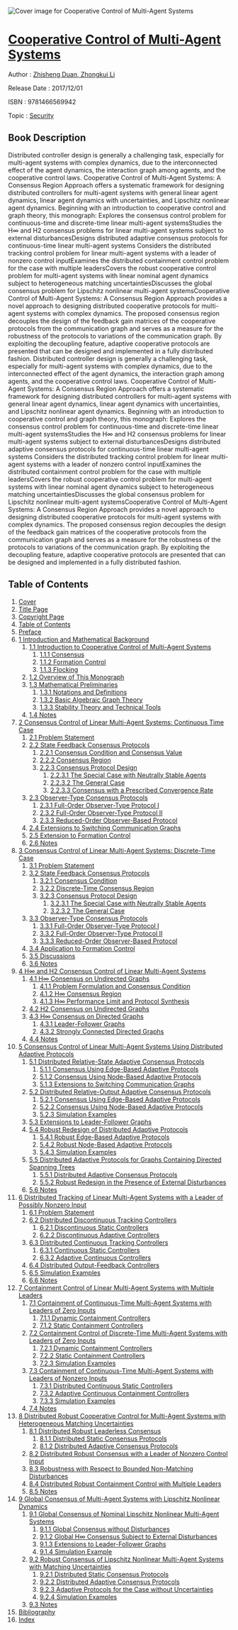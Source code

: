 ![Cover image for Cooperative Control of Multi-Agent Systems](https://imgdetail.ebookreading.net/cover/cover/security/EB9781466569942.jpg)

[Cooperative Control of Multi-Agent Systems](https://ebookreading.net/view/book/Cooperative+Control+of+Multi-Agent+Systems-EB9781466569942_1.html "Cooperative Control of Multi-Agent Systems")
====================================================================================================================

Author : [Zhisheng Duan](https://ebookreading.net/search/author/Zhisheng+Duan),[ Zhongkui Li](https://ebookreading.net/search/author/+Zhongkui+Li)

Release Date : 2017/12/01

ISBN : 9781466569942

Topic : [Security](https://ebookreading.net/search/category/security)

Book Description
-----------------

Distributed controller design is generally a challenging task, especially for multi-agent systems with complex dynamics, due to the interconnected effect of the agent dynamics, the interaction graph among agents, and the cooperative control laws. Cooperative Control of Multi-Agent Systems: A Consensus Region Approach offers a systematic framework for designing distributed controllers for multi-agent systems with general linear agent dynamics, linear agent dynamics with uncertainties, and Lipschitz nonlinear agent dynamics.
Beginning with an introduction to cooperative control and graph theory, this monograph:
Explores the consensus control problem for continuous-time and discrete-time linear multi-agent systemsStudies the H∞ and H2 consensus problems for linear multi-agent systems subject to external disturbancesDesigns distributed adaptive consensus protocols for continuous-time linear multi-agent systems Considers the distributed tracking control problem for linear multi-agent systems with a leader of nonzero control inputExamines the distributed containment control problem for the case with multiple leadersCovers the robust cooperative control problem for multi-agent systems with linear nominal agent dynamics subject to heterogeneous matching uncertaintiesDiscusses the global consensus problem for Lipschitz nonlinear multi-agent systemsCooperative Control of Multi-Agent Systems: A Consensus Region Approach provides a novel approach to designing distributed cooperative protocols for multi-agent systems with complex dynamics. The proposed consensus region decouples the design of the feedback gain matrices of the cooperative protocols from the communication graph and serves as a measure for the robustness of the protocols to variations of the communication graph. By exploiting the decoupling feature, adaptive cooperative protocols are presented that can be designed and implemented in a fully distributed fashion.
              Distributed controller design is generally a challenging task, especially for multi-agent systems with complex dynamics, due to the interconnected effect of the agent dynamics, the interaction graph among agents, and the cooperative control laws. Cooperative Control of Multi-Agent Systems: A Consensus Region Approach offers a systematic framework for designing distributed controllers for multi-agent systems with general linear agent dynamics, linear agent dynamics with uncertainties, and Lipschitz nonlinear agent dynamics.
Beginning with an introduction to cooperative control and graph theory, this monograph:
Explores the consensus control problem for continuous-time and discrete-time linear multi-agent systemsStudies the H∞ and H2 consensus problems for linear multi-agent systems subject to external disturbancesDesigns distributed adaptive consensus protocols for continuous-time linear multi-agent systems Considers the distributed tracking control problem for linear multi-agent systems with a leader of nonzero control inputExamines the distributed containment control problem for the case with multiple leadersCovers the robust cooperative control problem for multi-agent systems with linear nominal agent dynamics subject to heterogeneous matching uncertaintiesDiscusses the global consensus problem for Lipschitz nonlinear multi-agent systemsCooperative Control of Multi-Agent Systems: A Consensus Region Approach provides a novel approach to designing distributed cooperative protocols for multi-agent systems with complex dynamics. The proposed consensus region decouples the design of the feedback gain matrices of the cooperative protocols from the communication graph and serves as a measure for the robustness of the protocols to variations of the communication graph. By exploiting the decoupling feature, adaptive cooperative protocols are presented that can be designed and implemented in a fully distributed fashion.
              
Table of Contents
-----------------

1. [Cover](https://ebookreading.net/view/book/Cooperative+Control+of+Multi-Agent+Systems-EB9781466569942_1.html)
1. [Title Page](https://ebookreading.net/view/book/Cooperative+Control+of+Multi-Agent+Systems-EB9781466569942_2.html)
1. [Copyright Page](https://ebookreading.net/view/book/Cooperative+Control+of+Multi-Agent+Systems-EB9781466569942_4.html)
1. [Table of Contents](https://ebookreading.net/view/book/Cooperative+Control+of+Multi-Agent+Systems-EB9781466569942_5.html)
1. [Preface](https://ebookreading.net/view/book/Cooperative+Control+of+Multi-Agent+Systems-EB9781466569942_6.html)
1. [1 Introduction and Mathematical Background](https://ebookreading.net/view/book/Cooperative+Control+of+Multi-Agent+Systems-EB9781466569942_7.html)
    1. [1.1 Introduction to Cooperative Control of Multi-Agent Systems](https://ebookreading.net/view/book/Cooperative+Control+of+Multi-Agent+Systems-EB9781466569942_7.html#ch1-1)
        1. [1.1.1 Consensus](https://ebookreading.net/view/book/Cooperative+Control+of+Multi-Agent+Systems-EB9781466569942_7.html#ch1-1-1)
        1. [1.1.2 Formation Control](https://ebookreading.net/view/book/Cooperative+Control+of+Multi-Agent+Systems-EB9781466569942_7.html#ch1-1-2)
        1. [1.1.3 Flocking](https://ebookreading.net/view/book/Cooperative+Control+of+Multi-Agent+Systems-EB9781466569942_7.html#ch1-1-3)
    1. [1.2 Overview of This Monograph](https://ebookreading.net/view/book/Cooperative+Control+of+Multi-Agent+Systems-EB9781466569942_7.html#ch1-2)
    1. [1.3 Mathematical Preliminaries](https://ebookreading.net/view/book/Cooperative+Control+of+Multi-Agent+Systems-EB9781466569942_7.html#ch1-3)
        1. [1.3.1 Notations and Definitions](https://ebookreading.net/view/book/Cooperative+Control+of+Multi-Agent+Systems-EB9781466569942_7.html#ch1-3-1)
        1. [1.3.2 Basic Algebraic Graph Theory](https://ebookreading.net/view/book/Cooperative+Control+of+Multi-Agent+Systems-EB9781466569942_7.html#ch1-3-2)
        1. [1.3.3 Stability Theory and Technical Tools](https://ebookreading.net/view/book/Cooperative+Control+of+Multi-Agent+Systems-EB9781466569942_7.html#ch1-3-3)
    1. [1.4 Notes](https://ebookreading.net/view/book/Cooperative+Control+of+Multi-Agent+Systems-EB9781466569942_7.html#ch1-4)
1. [2 Consensus Control of Linear Multi-Agent Systems: Continuous Time Case](https://ebookreading.net/view/book/Cooperative+Control+of+Multi-Agent+Systems-EB9781466569942_8.html)
    1. [2.1 Problem Statement](https://ebookreading.net/view/book/Cooperative+Control+of+Multi-Agent+Systems-EB9781466569942_8.html#ch2-1)
    1. [2.2 State Feedback Consensus Protocols](https://ebookreading.net/view/book/Cooperative+Control+of+Multi-Agent+Systems-EB9781466569942_8.html#ch2-2)
        1. [2.2.1 Consensus Condition and Consensus Value](https://ebookreading.net/view/book/Cooperative+Control+of+Multi-Agent+Systems-EB9781466569942_8.html#ch2-2-1)
        1. [2.2.2 Consensus Region](https://ebookreading.net/view/book/Cooperative+Control+of+Multi-Agent+Systems-EB9781466569942_8.html#ch2-2-2)
        1. [2.2.3 Consensus Protocol Design](https://ebookreading.net/view/book/Cooperative+Control+of+Multi-Agent+Systems-EB9781466569942_8.html#ch2-2-3)
            1. [2.2.3.1 The Special Case with Neutrally Stable Agents](https://ebookreading.net/view/book/Cooperative+Control+of+Multi-Agent+Systems-EB9781466569942_8.html#ch2-2-3-1)
            1. [2.2.3.2 The General Case](https://ebookreading.net/view/book/Cooperative+Control+of+Multi-Agent+Systems-EB9781466569942_8.html#ch2-2-3-2)
            1. [2.2.3.3 Consensus with a Prescribed Convergence Rate](https://ebookreading.net/view/book/Cooperative+Control+of+Multi-Agent+Systems-EB9781466569942_8.html#ch2-2-3-3)
    1. [2.3 Observer-Type Consensus Protocols](https://ebookreading.net/view/book/Cooperative+Control+of+Multi-Agent+Systems-EB9781466569942_8.html#ch2-3)
        1. [2.3.1 Full-Order Observer-Type Protocol I](https://ebookreading.net/view/book/Cooperative+Control+of+Multi-Agent+Systems-EB9781466569942_8.html#ch2-3-1)
        1. [2.3.2 Full-Order Observer-Type Protocol II](https://ebookreading.net/view/book/Cooperative+Control+of+Multi-Agent+Systems-EB9781466569942_8.html#ch2-3-2)
        1. [2.3.3 Reduced-Order Observer-Based Protocol](https://ebookreading.net/view/book/Cooperative+Control+of+Multi-Agent+Systems-EB9781466569942_8.html#ch2-3-3)
    1. [2.4 Extensions to Switching Communication Graphs](https://ebookreading.net/view/book/Cooperative+Control+of+Multi-Agent+Systems-EB9781466569942_8.html#ch2-4)
    1. [2.5 Extension to Formation Control](https://ebookreading.net/view/book/Cooperative+Control+of+Multi-Agent+Systems-EB9781466569942_8.html#ch2-5)
    1. [2.6 Notes](https://ebookreading.net/view/book/Cooperative+Control+of+Multi-Agent+Systems-EB9781466569942_8.html#ch2-6)
1. [3 Consensus Control of Linear Multi-Agent Systems: Discrete-Time Case](https://ebookreading.net/view/book/Cooperative+Control+of+Multi-Agent+Systems-EB9781466569942_9.html)
    1. [3.1 Problem Statement](https://ebookreading.net/view/book/Cooperative+Control+of+Multi-Agent+Systems-EB9781466569942_9.html#ch3-1)
    1. [3.2 State Feedback Consensus Protocols](https://ebookreading.net/view/book/Cooperative+Control+of+Multi-Agent+Systems-EB9781466569942_9.html#ch3-2)
        1. [3.2.1 Consensus Condition](https://ebookreading.net/view/book/Cooperative+Control+of+Multi-Agent+Systems-EB9781466569942_9.html#ch3-2-1)
        1. [3.2.2 Discrete-Time Consensus Region](https://ebookreading.net/view/book/Cooperative+Control+of+Multi-Agent+Systems-EB9781466569942_9.html#ch3-2-2)
        1. [3.2.3 Consensus Protocol Design](https://ebookreading.net/view/book/Cooperative+Control+of+Multi-Agent+Systems-EB9781466569942_9.html#ch3-2-3)
            1. [3.2.3.1 The Special Case with Neutrally Stable Agents](https://ebookreading.net/view/book/Cooperative+Control+of+Multi-Agent+Systems-EB9781466569942_9.html#ch3-2-3-1)
            1. [3.2.3.2 The General Case](https://ebookreading.net/view/book/Cooperative+Control+of+Multi-Agent+Systems-EB9781466569942_9.html#ch3-2-3-2)
    1. [3.3 Observer-Type Consensus Protocols](https://ebookreading.net/view/book/Cooperative+Control+of+Multi-Agent+Systems-EB9781466569942_9.html#ch3-3)
        1. [3.3.1 Full-Order Observer-Type Protocol I](https://ebookreading.net/view/book/Cooperative+Control+of+Multi-Agent+Systems-EB9781466569942_9.html#ch3-3-1)
        1. [3.3.2 Full-Order Observer-Type Protocol II](https://ebookreading.net/view/book/Cooperative+Control+of+Multi-Agent+Systems-EB9781466569942_9.html#ch3-3-2)
        1. [3.3.3 Reduced-Order Observer-Based Protocol](https://ebookreading.net/view/book/Cooperative+Control+of+Multi-Agent+Systems-EB9781466569942_9.html#ch3-3-3)
    1. [3.4 Application to Formation Control](https://ebookreading.net/view/book/Cooperative+Control+of+Multi-Agent+Systems-EB9781466569942_9.html#ch3-4)
    1. [3.5 Discussions](https://ebookreading.net/view/book/Cooperative+Control+of+Multi-Agent+Systems-EB9781466569942_9.html#ch3-5)
    1. [3.6 Notes](https://ebookreading.net/view/book/Cooperative+Control+of+Multi-Agent+Systems-EB9781466569942_9.html#ch3-6)
1. [4 H∞ and H2 Consensus Control of Linear Multi-Agent Systems](https://ebookreading.net/view/book/Cooperative+Control+of+Multi-Agent+Systems-EB9781466569942_10.html)
    1. [4.1 H∞ Consensus on Undirected Graphs](https://ebookreading.net/view/book/Cooperative+Control+of+Multi-Agent+Systems-EB9781466569942_10.html#ch4-1)
        1. [4.1.1 Problem Formulation and Consensus Condition](https://ebookreading.net/view/book/Cooperative+Control+of+Multi-Agent+Systems-EB9781466569942_10.html#ch4-1-1)
        1. [4.1.2 H∞ Consensus Region](https://ebookreading.net/view/book/Cooperative+Control+of+Multi-Agent+Systems-EB9781466569942_10.html#ch4-1-2)
        1. [4.1.3 H∞ Performance Limit and Protocol Synthesis](https://ebookreading.net/view/book/Cooperative+Control+of+Multi-Agent+Systems-EB9781466569942_10.html#ch4-1-3)
    1. [4.2 H2 Consensus on Undirected Graphs](https://ebookreading.net/view/book/Cooperative+Control+of+Multi-Agent+Systems-EB9781466569942_10.html#ch4-2)
    1. [4.3 H∞ Consensus on Directed Graphs](https://ebookreading.net/view/book/Cooperative+Control+of+Multi-Agent+Systems-EB9781466569942_10.html#ch4-3)
        1. [4.3.1 Leader-Follower Graphs](https://ebookreading.net/view/book/Cooperative+Control+of+Multi-Agent+Systems-EB9781466569942_10.html#ch4-3-1)
        1. [4.3.2 Strongly Connected Directed Graphs](https://ebookreading.net/view/book/Cooperative+Control+of+Multi-Agent+Systems-EB9781466569942_10.html#ch4-3-2)
    1. [4.4 Notes](https://ebookreading.net/view/book/Cooperative+Control+of+Multi-Agent+Systems-EB9781466569942_10.html#ch4-4)
1. [5 Consensus Control of Linear Multi-Agent Systems Using Distributed Adaptive Protocols](https://ebookreading.net/view/book/Cooperative+Control+of+Multi-Agent+Systems-EB9781466569942_11.html)
    1. [5.1 Distributed Relative-State Adaptive Consensus Protocols](https://ebookreading.net/view/book/Cooperative+Control+of+Multi-Agent+Systems-EB9781466569942_11.html#ch5-1)
        1. [5.1.1 Consensus Using Edge-Based Adaptive Protocols](https://ebookreading.net/view/book/Cooperative+Control+of+Multi-Agent+Systems-EB9781466569942_11.html#ch5-1-1)
        1. [5.1.2 Consensus Using Node-Based Adaptive Protocols](https://ebookreading.net/view/book/Cooperative+Control+of+Multi-Agent+Systems-EB9781466569942_11.html#ch5-1-2)
        1. [5.1.3 Extensions to Switching Communication Graphs](https://ebookreading.net/view/book/Cooperative+Control+of+Multi-Agent+Systems-EB9781466569942_11.html#ch5-1-3)
    1. [5.2 Distributed Relative-Output Adaptive Consensus Protocols](https://ebookreading.net/view/book/Cooperative+Control+of+Multi-Agent+Systems-EB9781466569942_11.html#ch5-2)
        1. [5.2.1 Consensus Using Edge-Based Adaptive Protocols](https://ebookreading.net/view/book/Cooperative+Control+of+Multi-Agent+Systems-EB9781466569942_11.html#ch5-2-1)
        1. [5.2.2 Consensus Using Node-Based Adaptive Protocols](https://ebookreading.net/view/book/Cooperative+Control+of+Multi-Agent+Systems-EB9781466569942_11.html#ch5-2-2)
        1. [5.2.3 Simulation Examples](https://ebookreading.net/view/book/Cooperative+Control+of+Multi-Agent+Systems-EB9781466569942_11.html#ch5-2-3)
    1. [5.3 Extensions to Leader-Follower Graphs](https://ebookreading.net/view/book/Cooperative+Control+of+Multi-Agent+Systems-EB9781466569942_11.html#ch5-3)
    1. [5.4 Robust Redesign of Distributed Adaptive Protocols](https://ebookreading.net/view/book/Cooperative+Control+of+Multi-Agent+Systems-EB9781466569942_11.html#ch5-4)
        1. [5.4.1 Robust Edge-Based Adaptive Protocols](https://ebookreading.net/view/book/Cooperative+Control+of+Multi-Agent+Systems-EB9781466569942_11.html#ch5-4-1)
        1. [5.4.2 Robust Node-Based Adaptive Protocols](https://ebookreading.net/view/book/Cooperative+Control+of+Multi-Agent+Systems-EB9781466569942_13.html#ch5-4-2)
        1. [5.4.3 Simulation Examples](https://ebookreading.net/view/book/Cooperative+Control+of+Multi-Agent+Systems-EB9781466569942_13.html#ch5-4-3)
    1. [5.5 Distributed Adaptive Protocols for Graphs Containing Directed Spanning Trees](https://ebookreading.net/view/book/Cooperative+Control+of+Multi-Agent+Systems-EB9781466569942_13.html#ch5-5)
        1. [5.5.1 Distributed Adaptive Consensus Protocols](https://ebookreading.net/view/book/Cooperative+Control+of+Multi-Agent+Systems-EB9781466569942_13.html#ch5-5-1)
        1. [5.5.2 Robust Redesign in the Presence of External Disturbances](https://ebookreading.net/view/book/Cooperative+Control+of+Multi-Agent+Systems-EB9781466569942_13.html#ch5-5-2)
    1. [5.6 Notes](https://ebookreading.net/view/book/Cooperative+Control+of+Multi-Agent+Systems-EB9781466569942_13.html#ch5-6)
1. [6 Distributed Tracking of Linear Multi-Agent Systems with a Leader of Possibly Nonzero Input](https://ebookreading.net/view/book/Cooperative+Control+of+Multi-Agent+Systems-EB9781466569942_14.html)
    1. [6.1 Problem Statement](https://ebookreading.net/view/book/Cooperative+Control+of+Multi-Agent+Systems-EB9781466569942_14.html#ch6-1)
    1. [6.2 Distributed Discontinuous Tracking Controllers](https://ebookreading.net/view/book/Cooperative+Control+of+Multi-Agent+Systems-EB9781466569942_14.html#ch6-2)
        1. [6.2.1 Discontinuous Static Controllers](https://ebookreading.net/view/book/Cooperative+Control+of+Multi-Agent+Systems-EB9781466569942_14.html#ch6-2-1)
        1. [6.2.2 Discontinuous Adaptive Controllers](https://ebookreading.net/view/book/Cooperative+Control+of+Multi-Agent+Systems-EB9781466569942_14.html#ch6-2-2)
    1. [6.3 Distributed Continuous Tracking Controllers](https://ebookreading.net/view/book/Cooperative+Control+of+Multi-Agent+Systems-EB9781466569942_14.html#ch6-3)
        1. [6.3.1 Continuous Static Controllers](https://ebookreading.net/view/book/Cooperative+Control+of+Multi-Agent+Systems-EB9781466569942_14.html#ch6-3-1)
        1. [6.3.2 Adaptive Continuous Controllers](https://ebookreading.net/view/book/Cooperative+Control+of+Multi-Agent+Systems-EB9781466569942_14.html#ch6-3-2)
    1. [6.4 Distributed Output-Feedback Controllers](https://ebookreading.net/view/book/Cooperative+Control+of+Multi-Agent+Systems-EB9781466569942_14.html#ch6-4)
    1. [6.5 Simulation Examples](https://ebookreading.net/view/book/Cooperative+Control+of+Multi-Agent+Systems-EB9781466569942_14.html#ch6-5)
    1. [6.6 Notes](https://ebookreading.net/view/book/Cooperative+Control+of+Multi-Agent+Systems-EB9781466569942_14.html#ch6-6)
1. [7 Containment Control of Linear Multi-Agent Systems with Multiple Leaders](https://ebookreading.net/view/book/Cooperative+Control+of+Multi-Agent+Systems-EB9781466569942_15.html)
    1. [7.1 Containment of Continuous-Time Multi-Agent Systems with Leaders of Zero Inputs](https://ebookreading.net/view/book/Cooperative+Control+of+Multi-Agent+Systems-EB9781466569942_15.html#ch7-1)
        1. [7.1.1 Dynamic Containment Controllers](https://ebookreading.net/view/book/Cooperative+Control+of+Multi-Agent+Systems-EB9781466569942_15.html#ch7-1-1)
        1. [7.1.2 Static Containment Controllers](https://ebookreading.net/view/book/Cooperative+Control+of+Multi-Agent+Systems-EB9781466569942_15.html#ch7-1-2)
    1. [7.2 Containment Control of Discrete-Time Multi-Agent Systems with Leaders of Zero Inputs](https://ebookreading.net/view/book/Cooperative+Control+of+Multi-Agent+Systems-EB9781466569942_15.html#ch7-2)
        1. [7.2.1 Dynamic Containment Controllers](https://ebookreading.net/view/book/Cooperative+Control+of+Multi-Agent+Systems-EB9781466569942_15.html#ch7-2-1)
        1. [7.2.2 Static Containment Controllers](https://ebookreading.net/view/book/Cooperative+Control+of+Multi-Agent+Systems-EB9781466569942_15.html#ch7-2-2)
        1. [7.2.3 Simulation Examples](https://ebookreading.net/view/book/Cooperative+Control+of+Multi-Agent+Systems-EB9781466569942_15.html#ch7-2-3)
    1. [7.3 Containment of Continuous-Time Multi-Agent Systems with Leaders of Nonzero Inputs](https://ebookreading.net/view/book/Cooperative+Control+of+Multi-Agent+Systems-EB9781466569942_15.html#ch7-3)
        1. [7.3.1 Distributed Continuous Static Controllers](https://ebookreading.net/view/book/Cooperative+Control+of+Multi-Agent+Systems-EB9781466569942_15.html#ch7-3-1)
        1. [7.3.2 Adaptive Continuous Containment Controllers](https://ebookreading.net/view/book/Cooperative+Control+of+Multi-Agent+Systems-EB9781466569942_15.html#ch7-3-2)
        1. [7.3.3 Simulation Examples](https://ebookreading.net/view/book/Cooperative+Control+of+Multi-Agent+Systems-EB9781466569942_15.html#ch7-3-3)
    1. [7.4 Notes](https://ebookreading.net/view/book/Cooperative+Control+of+Multi-Agent+Systems-EB9781466569942_15.html#ch7-4)
1. [8 Distributed Robust Cooperative Control for Multi-Agent Systems with Heterogeneous Matching Uncertainties](https://ebookreading.net/view/book/Cooperative+Control+of+Multi-Agent+Systems-EB9781466569942_0.html)
    1. [8.1 Distributed Robust Leaderless Consensus](https://ebookreading.net/view/book/Cooperative+Control+of+Multi-Agent+Systems-EB9781466569942_0.html#ch8-1)
        1. [8.1.1 Distributed Static Consensus Protocols](https://ebookreading.net/view/book/Cooperative+Control+of+Multi-Agent+Systems-EB9781466569942_0.html#ch8-1-1)
        1. [8.1.2 Distributed Adaptive Consensus Protocols](https://ebookreading.net/view/book/Cooperative+Control+of+Multi-Agent+Systems-EB9781466569942_0.html#ch8-1-2)
    1. [8.2 Distributed Robust Consensus with a Leader of Nonzero Control Input](https://ebookreading.net/view/book/Cooperative+Control+of+Multi-Agent+Systems-EB9781466569942_0.html#ch8-2)
    1. [8.3 Robustness with Respect to Bounded Non-Matching Disturbances](https://ebookreading.net/view/book/Cooperative+Control+of+Multi-Agent+Systems-EB9781466569942_0.html#ch8-3)
    1. [8.4 Distributed Robust Containment Control with Multiple Leaders](https://ebookreading.net/view/book/Cooperative+Control+of+Multi-Agent+Systems-EB9781466569942_0.html#ch8-4)
    1. [8.5 Notes](https://ebookreading.net/view/book/Cooperative+Control+of+Multi-Agent+Systems-EB9781466569942_0.html#ch8-5)
1. [9 Global Consensus of Multi-Agent Systems with Lipschitz Nonlinear Dynamics](https://ebookreading.net/view/book/Cooperative+Control+of+Multi-Agent+Systems-EB9781466569942_16.html)
    1. [9.1 Global Consensus of Nominal Lipschitz Nonlinear Multi-Agent Systems](https://ebookreading.net/view/book/Cooperative+Control+of+Multi-Agent+Systems-EB9781466569942_16.html#ch9-1)
        1. [9.1.1 Global Consensus without Disturbances](https://ebookreading.net/view/book/Cooperative+Control+of+Multi-Agent+Systems-EB9781466569942_16.html#ch9-1-1)
        1. [9.1.2 Global H∞ Consensus Subject to External Disturbances](https://ebookreading.net/view/book/Cooperative+Control+of+Multi-Agent+Systems-EB9781466569942_16.html#ch9-1-2)
        1. [9.1.3 Extensions to Leader-Follower Graphs](https://ebookreading.net/view/book/Cooperative+Control+of+Multi-Agent+Systems-EB9781466569942_16.html#ch9-1-3)
        1. [9.1.4 Simulation Example](https://ebookreading.net/view/book/Cooperative+Control+of+Multi-Agent+Systems-EB9781466569942_16.html#ch9-1-4)
    1. [9.2 Robust Consensus of Lipschitz Nonlinear Multi-Agent Systems with Matching Uncertainties](https://ebookreading.net/view/book/Cooperative+Control+of+Multi-Agent+Systems-EB9781466569942_16.html#ch9-2)
        1. [9.2.1 Distributed Static Consensus Protocols](https://ebookreading.net/view/book/Cooperative+Control+of+Multi-Agent+Systems-EB9781466569942_16.html#ch9-2-1)
        1. [9.2.2 Distributed Adaptive Consensus Protocols](https://ebookreading.net/view/book/Cooperative+Control+of+Multi-Agent+Systems-EB9781466569942_16.html#ch9-2-2)
        1. [9.2.3 Adaptive Protocols for the Case without Uncertainties](https://ebookreading.net/view/book/Cooperative+Control+of+Multi-Agent+Systems-EB9781466569942_16.html#ch9-2-3)
        1. [9.2.4 Simulation Examples](https://ebookreading.net/view/book/Cooperative+Control+of+Multi-Agent+Systems-EB9781466569942_16.html#ch9-2-4)
    1. [9.3 Notes](https://ebookreading.net/view/book/Cooperative+Control+of+Multi-Agent+Systems-EB9781466569942_16.html#ch9-3)
1. [Bibliography](https://ebookreading.net/view/book/Cooperative+Control+of+Multi-Agent+Systems-EB9781466569942_17.html)
1. [Index](https://ebookreading.net/view/book/Cooperative+Control+of+Multi-Agent+Systems-EB9781466569942_18.html)
